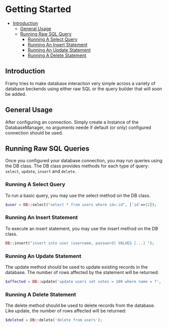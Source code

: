 # Getting Started

- [Introduction](#introduction)
    - [General Usage](#general-usage)
    - [Running Raw SQL Query](#running-raw-sql-queries)
        - [Running A Select Query](#running-a-select-query)
        - [Running An Insert Statement](#running-an-insert-statement)
        - [Running An Update Statement](#running-an-update-statement)
        - [Running A Delete Statement](#running-a-delete-statement)

## Introduction

Framy tries to make database interaction very simple across a variety of database beckends using either raw SQL or the query builder that will soon be added.

## General Usage 

After configuring an connection. Simply create a Instance of the DatabaseManager, no arguments neede if default (or only) configured connection should be used.

## Running Raw SQL Queries

Once you configured your database connection, you may run queries using the DB class. The DB class provides methods for each type of query: `select`, `update`, `insert` and `delete`.

### Running A Select Query

To run a basic query, you may use the select method on the DB class.

```php
$user = DB::select("select * from users where id=:id", ['id'=>12]);
```

### Running An Insert Statement

To execute an insert statement, you may use the insert method on the DB class.

```php
DB::insert("insert into user (username, password) VALUES [...] ");
```

### Running An Update Statement

The update method should be used to update existing records in the database. The number of rows affected by the statement will be returned:

```php
$affected = DB::update('update users set votes = 100 where name = ?', ['John']);
```

### Running A Delete Statement

The delete method should be used to delete records from the database. Like update, the number of rows affected will be returned:

```php
$deleted = DB::delete('delete from users');
```
